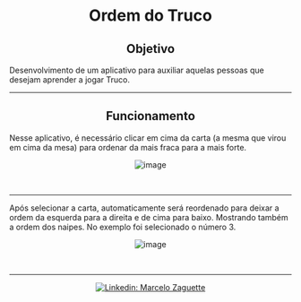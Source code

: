 <h1 align="center">Ordem do Truco</h1>
<h2 align="center">Objetivo</h2>

Desenvolvimento de um aplicativo para auxiliar aquelas pessoas que desejam aprender a jogar Truco.

---

<h2 align="center">Funcionamento</h2>
Nesse aplicativo, é necessário clicar em cima da carta (a mesma que virou em cima da mesa) para ordenar da mais fraca para a mais forte.
<br>
<div align="center">
  
![image](https://user-images.githubusercontent.com/41178325/116300913-d581d500-a775-11eb-8ebe-437d11641d17.png)

</div>
<br>

---

Após selecionar a carta, automaticamente será reordenado para deixar a ordem da esquerda para a direita e de cima para baixo. Mostrando também a ordem dos naipes. No exemplo foi selecionado o número 3.
  <br>
  <div align="center">
  
  ![image](https://user-images.githubusercontent.com/41178325/116300571-6ad09980-a775-11eb-8d29-2495483847f0.png)
  
  </div>
<br>
 
---
 
<div align = "center">
   <a href="https://www.linkedin.com/in/marcelozaguettejunior/"><img src="https://img.shields.io/badge/-Marcelo%20Zaguette%20Junior-292929?style=flat-square&logo=Linkedin&logoColor=white&link=https://www.linkedin.com/in/marcelozaguettejunior/" alt="Linkedin: Marcelo Zaguette"></a>
</div>

